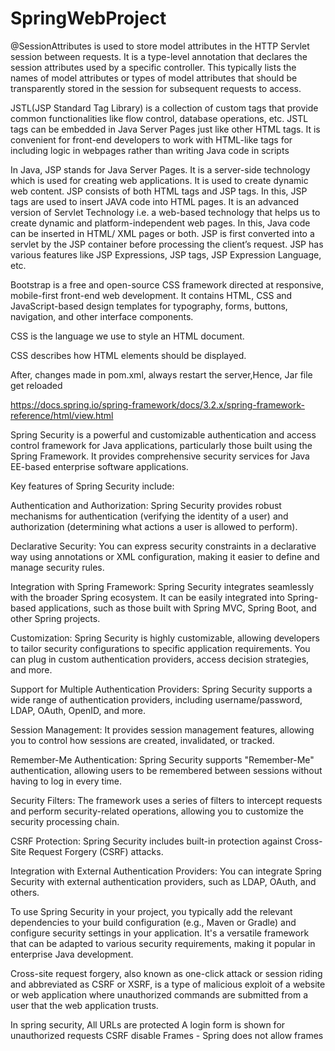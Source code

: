 # SpringWebProject
@SessionAttributes is used to store model attributes in the HTTP Servlet session between requests. It is a type-level annotation that declares the session attributes used by a specific controller. This typically lists the names of model attributes or types of model attributes that should be transparently stored in the session for subsequent requests to access.


JSTL(JSP Standard Tag Library) is a collection of custom tags that provide common functionalities like flow control, database operations, etc. JSTL tags can be embedded in Java Server Pages just like other HTML tags. It is convenient for front-end developers to work with HTML-like tags for including logic in webpages rather than writing Java code in scripts

In Java, JSP stands for Java Server Pages. It is a server-side technology which is used for creating web applications. It is used to create dynamic web content. JSP consists of both HTML tags and JSP tags. In this, JSP tags are used to insert JAVA code into HTML pages. It is an advanced version of Servlet Technology i.e. a web-based technology that helps us to create dynamic and platform-independent web pages. In this, Java code can be inserted in HTML/ XML pages or both. JSP is first converted into a servlet by the JSP container before processing the client’s request. JSP has various features like JSP Expressions, JSP tags, JSP Expression Language, etc.

Bootstrap is a free and open-source CSS framework directed at responsive, mobile-first front-end web development. It contains HTML, CSS and JavaScript-based design templates for typography, forms, buttons, navigation, and other interface components.

CSS is the language we use to style an HTML document.

CSS describes how HTML elements should be displayed.

After, changes made in pom.xml, always restart the server,Hence, Jar file get reloaded

https://docs.spring.io/spring-framework/docs/3.2.x/spring-framework-reference/html/view.html

Spring Security is a powerful and customizable authentication and access control framework for Java applications, particularly those built using the Spring Framework. It provides comprehensive security services for Java EE-based enterprise software applications.

Key features of Spring Security include:

Authentication and Authorization: Spring Security provides robust mechanisms for authentication (verifying the identity of a user) and authorization (determining what actions a user is allowed to perform).

Declarative Security: You can express security constraints in a declarative way using annotations or XML configuration, making it easier to define and manage security rules.

Integration with Spring Framework: Spring Security integrates seamlessly with the broader Spring ecosystem. It can be easily integrated into Spring-based applications, such as those built with Spring MVC, Spring Boot, and other Spring projects.

Customization: Spring Security is highly customizable, allowing developers to tailor security configurations to specific application requirements. You can plug in custom authentication providers, access decision strategies, and more.

Support for Multiple Authentication Providers: Spring Security supports a wide range of authentication providers, including username/password, LDAP, OAuth, OpenID, and more.

Session Management: It provides session management features, allowing you to control how sessions are created, invalidated, or tracked.

Remember-Me Authentication: Spring Security supports "Remember-Me" authentication, allowing users to be remembered between sessions without having to log in every time.

Security Filters: The framework uses a series of filters to intercept requests and perform security-related operations, allowing you to customize the security processing chain.

CSRF Protection: Spring Security includes built-in protection against Cross-Site Request Forgery (CSRF) attacks.

Integration with External Authentication Providers: You can integrate Spring Security with external authentication providers, such as LDAP, OAuth, and others.

To use Spring Security in your project, you typically add the relevant dependencies to your build configuration (e.g., Maven or Gradle) and configure security settings in your application. It's a versatile framework that can be adapted to various security requirements, making it popular in enterprise Java development.


Cross-site request forgery, also known as one-click attack or session riding and abbreviated as CSRF or XSRF, is a type of malicious exploit of a website or web application where unauthorized commands are submitted from a user that the web application trusts.

In spring security, All URLs are protected
A login form is shown for unauthorized requests
CSRF disable
Frames - Spring does not allow frames